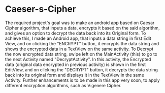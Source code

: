 # Caeser-s-Cipher
The required project's goal was to make an android app based on Caesar Cipher algorithm, that inputs a data, encrypts it based on the said algorithm, and gives an option to decrypt the data back into its Original form. To achieve this, I made an Android app, that inputs a data string in first Edit View, and on clicking the "ENCRYPT" button, it encrypts the data string and shows the encrypted data in a TextView on the same activity. To Decrypt the now encrypted data string, swipe left on the MainActivity (this) to go to the next Activity named "DecryptActivity". In this activity, the Encrypted data (original data encrypted in previous activity) is shown in the first EditView, and on clicking the "DECRYPT" button, it decrypts the data string back into its original form and displays it in the TextView in the same Activity. Further enhancements is to be made in this app very soon, to apply different encryption algorithms, such as Vigenere Cipher.
